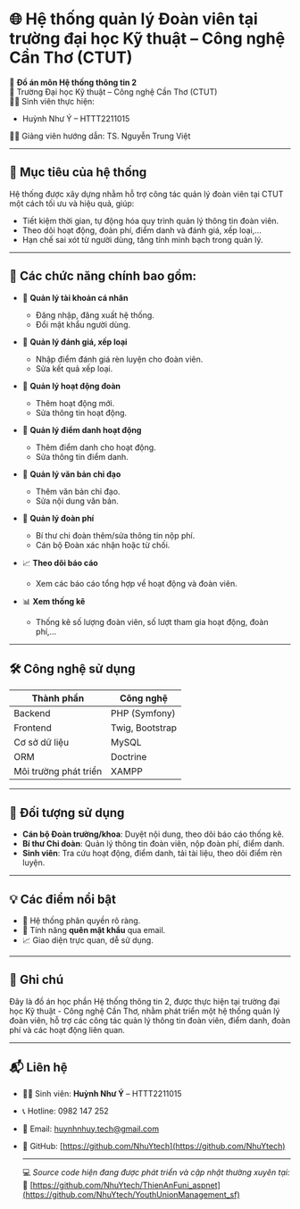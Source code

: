 # 🌐 Hệ thống quản lý Đoàn viên tại trường đại học Kỹ thuật – Công nghệ Cần Thơ (CTUT)

📌 **Đồ án môn Hệ thống thông tin 2**  
📍 Trường Đại học Kỹ thuật – Công nghệ Cần Thơ (CTUT)  
👨‍💻 Sinh viên thực hiện:  
- Huỳnh Như Ý – HTTT2211015
  
👨‍🏫 Giảng viên hướng dẫn: TS. Nguyễn Trung Việt

---

## 🎯 Mục tiêu của hệ thống

Hệ thống được xây dựng nhằm hỗ trợ công tác quản lý đoàn viên tại CTUT một cách tối ưu và hiệu quả, giúp:

- Tiết kiệm thời gian, tự động hóa quy trình quản lý thông tin đoàn viên.
- Theo dõi hoạt động, đoàn phí, điểm danh và đánh giá, xếp loại,...
- Hạn chế sai xót từ người dùng, tăng tính minh bạch trong quản lý.

---

## 🧩 Các chức năng chính bao gồm:

- 🔐 **Quản lý tài khoản cá nhân**

  - Đăng nhập, đăng xuất hệ thống.
  - Đổi mật khẩu người dùng.

- 🧮 **Quản lý đánh giá, xếp loại**

  - Nhập điểm đánh giá rèn luyện cho đoàn viên.
  - Sửa kết quả xếp loại.

- 📅 **Quản lý hoạt động đoàn**

  - Thêm hoạt động mới.
  - Sửa thông tin hoạt động.

- 📝 **Quản lý điểm danh hoạt động**

  - Thêm điểm danh cho hoạt động.
  - Sửa thông tin điểm danh.

- 📄 **Quản lý văn bản chỉ đạo**

  - Thêm văn bản chỉ đạo.
  - Sửa nội dung văn bản.

- 💸 **Quản lý đoàn phí**

  - Bí thư chi đoàn thêm/sửa thông tin nộp phí.
  - Cán bộ Đoàn xác nhận hoặc từ chối.

- 📈 **Theo dõi báo cáo**

  - Xem các báo cáo tổng hợp về hoạt động và đoàn viên.

- 📊 **Xem thống kê**
  - Thống kê số lượng đoàn viên, số lượt tham gia hoạt động, đoàn phí,...

---

## 🛠️ Công nghệ sử dụng

| Thành phần            | Công nghệ       |
| --------------------- | --------------- |
| Backend               | PHP (Symfony)   |
| Frontend              | Twig, Bootstrap |
| Cơ sở dữ liệu         | MySQL           |
| ORM                   | Doctrine        |
| Môi trường phát triển | XAMPP           |

---

## 👥 Đối tượng sử dụng

- **Cán bộ Đoàn trường/khoa**: Duyệt nội dung, theo dõi báo cáo thống kê.
- **Bí thư Chi đoàn**: Quản lý thông tin đoàn viên, nộp đoàn phí, điểm danh.
- **Sinh viên**: Tra cứu hoạt động, điểm danh, tải tài liệu, theo dõi điểm rèn luyện.

---

## 💡 Các điểm nổi bật

- 🔐 Hệ thống phân quyền rõ ràng.
- 📩 Tính năng **quên mật khẩu** qua email.
- 📈 Giao diện trực quan, dễ sử dụng.

---

## 📌 Ghi chú

Đây là đồ án học phần Hệ thống thông tin 2, được thực hiện tại trường đại học Kỹ thuật - Công nghệ Cần Thơ, nhằm phát triển một hệ thống quản lý đoàn viên, hỗ trợ các công tác quản lý thông tin đoàn viên, điểm danh, đoàn phí và các hoạt động liên quan.

---

## 📬 Liên hệ

- 👩‍💻 Sinh viên: **Huỳnh Như Ý** – HTTT2211015  
- 📞 Hotline: 0982 147 252  
- 📧 Email: huynhnhuy.tech@gmail.com
- 🔗 GitHub: [https://github.com/NhuYtech](https://github.com/NhuYtech)

  ---
  💻 *Source code hiện đang được phát triển và cập nhật thường xuyên tại:*  
🔗 [https://github.com/NhuYtech/ThienAnFuni_aspnet](https://github.com/NhuYtech/YouthUnionManagement_sf)
